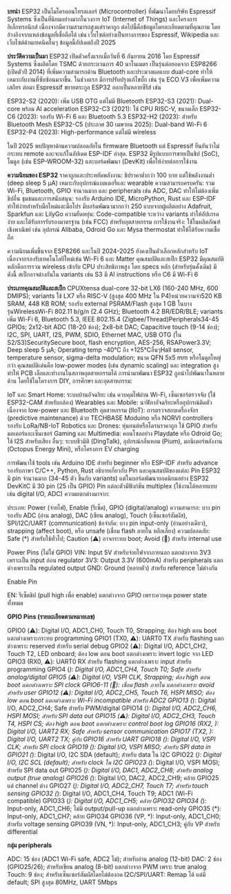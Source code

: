 **บทนำ**
       ESP32 เป็นไมโครคอนโทรลเลอร์ (Microcontroller) ที่พัฒนาโดยบริษัท Espressif Systems ซึ่งเป็นที่นิยมอย่างมากในวงการ IoT (Internet of Things) และโครงการอิเล็กทรอนิกส์ เนื่องจากมีความสามารถสูงแต่ราคาถูก ต่อไปนี้คือข้อมูลโดยละเอียดตามที่คุณถาม โดยอ้างอิงจากแหล่งข้อมูลที่เชื่อถือได้ เช่น เว็บไซต์อย่างเป็นทางการของ Espressif, Wikipedia และเว็บไซต์ด้านเทคนิคอื่นๆ ข้อมูลนี้อัปเดตถึงปี 2025

**ประวัติความเป็นมา**
       ESP32 เปิดตัวครั้งแรกเมื่อวันที่ 6 กันยายน 2016 โดย Espressif Systems ซึ่งผลิตโดย TSMC ด้วยกระบวนการ 40 นาโนเมตร เป็นรุ่นต่อยอดจาก ESP8266 (เปิดตัวปี 2014) ที่เพิ่มความสามารถด้าน Bluetooth และประมวลผลแบบ dual-core ทำให้เหมาะกับงานที่ซับซ้อนมากขึ้น. ในช่วงแรก มีการปรับปรุงแก้ไขบั๊ก เช่น รุ่น ECO V3 เพื่อเพิ่มความเสถียร ต่อมา Espressif ขยายตระกูล ESP32 ออกเป็นหลายซีรีส์ เช่น

ESP32-S2 (2020): เพิ่ม USB OTG แต่ไม่มี Bluetooth
ESP32-S3 (2021): Dual-core พร้อม AI acceleration
ESP32-C3 (2021): ใช้ CPU RISC-V, ขนาดเล็ก
ESP32-C6 (2023): รองรับ Wi-Fi 6 และ Bluetooth 5.3
ESP32-H2 (2023): สำหรับ Bluetooth Mesh
ESP32-C5 (ประกาศ 30 เมษายน 2025): Dual-band Wi-Fi 6
ESP32-P4 (2023): High-performance แต่ไม่มี wireless

ในปี 2025 พบปัญหาด้านความปลอดภัยใน firmware Bluetooth แต่ Espressif ยืนยันว่าไม่กระทบ remote และจะแก้ในอัปเดต ESP-IDF ล่าสุด. ESP32 มีรูปแบบการขายเป็นชิป (SoC), โมดูล (เช่น ESP-WROOM-32) และบอร์ดพัฒนา (DevKit) เพื่อให้ง่ายต่อการใช้งาน

**ความนิยมของ ESP32**
       ราคาถูกและประหยัดพลังงาน: ชิปราคาต่ำกว่า 100 บาท แต่ใช้พลังงานต่ำ (deep sleep 5 μA) เหมาะกับอุปกรณ์แบตเตอรี่และ wearable
ความสามารถครบครัน: รวม Wi-Fi, Bluetooth, GPIO จำนวนมาก และ peripherals เช่น ADC, DAC ทำให้ไม่ต้องเพิ่มชิปอื่น
ชุมชนและการสนับสนุน: รองรับ Arduino IDE, MicroPython, Rust และ ESP-IDF ทำให้ง่ายสำหรับมือใหม่และมือโปร มีบอร์ดพัฒนามากกว่า 250 แบบจากผู้ผลิตอย่าง Adafruit, Sparkfun และ LilyGo
ความยืดหยุ่น: Code-compatible ระหว่าง variants ทำให้อัปเกรดง่าย และได้รับการรับรองมาตรฐาน (เช่น FCC) สำหรับอุตสาหกรรม
การใช้งานจริง: ใช้ในผลิตภัณฑ์เชิงพาณิชย์ เช่น อุปกรณ์ Alibaba, Odroid Go และ Mysa thermostat ทำให้ได้รับความเชื่อถือ

ความนิยมเพิ่มขึ้นจาก ESP8266 และในปี 2024-2025 ยังคงเป็นตัวเลือกหลักสำหรับ IoT เนื่องจากรองรับเทคโนโลยีใหม่เช่น Wi-Fi 6 และ Matter
คุณสมบัติและสเป็ก
ESP32 มีคุณสมบัติหลักคือการรวม wireless เข้ากับ CPU ประสิทธิภาพสูง โดย specs หลัก (สำหรับรุ่นดั้งเดิม) มีดังนี้ สเป็กอาจต่างกันใน variants เช่น S3 มี AI instructions หรือ C6 มี Wi-Fi 6


**ประเภทคุณสมบัติและสเป็ก**
CPUXtensa dual-core 32-bit LX6 (160-240 MHz, 600 DMIPS); variants ใช้ LX7 หรือ RISC-V (สูงสุด 400 MHz ใน P4)หน่วยความจำ520 KB SRAM, 448 KB ROM; รองรับ external PSRAM/Flash สูงสุด 1 GB ในบางรุ่นWirelessWi-Fi 802.11 b/g/n (2.4 GHz); Bluetooth 4.2 BR/EDR/BLE; variants เพิ่ม Wi-Fi 6, Bluetooth 5.3, IEEE 802.15.4 (Zigbee/Thread)Peripherals34-45 GPIOs; 2x12-bit ADC (18-20 ช่อง); 2x8-bit DAC; Capacitive touch (9-14 ช่อง); I2C, SPI, UART, I2S, PWM, SDIO, Ethernet MAC, USB OTG (ใน S2/S3)SecuritySecure boot, flash encryption, AES-256, RSAPower3.3V; Deep sleep 5 μA; Operating temp -40°C ถึง +125°Cอื่นๆHall sensor, temperature sensor, sigma-delta modulation; ขนาด QFN 5x5 mm หรือโมดูลใหญ่กว่า
คุณสมบัติเด่นคือ low-power modes (เช่น dynamic scaling) และ integration สูง ทำให้ PCB เล็กและทำงานในสภาพอุตสาหกรรมได้
การนำมาพัฒนา
ESP32 ถูกนำไปพัฒนาในหลายด้าน โดยใช้ในโครงการ DIY, การศึกษา และอุตสาหกรรม:

IoT และ Smart Home: ระบบบ้านอัจฉริยะ เช่น ควบคุมไฟผ่าน Wi-Fi, เซ็นเซอร์ตรวจจับ (ใช้ ESP32-CAM สำหรับกล้อง)
Wearables และ Mobile: นาฬิกาอัจฉริยะหรืออุปกรณ์ติดตัว เนื่องจาก low-power และ Bluetooth
อุตสาหกรรม (IIoT): การตรวจสอบเครื่องจักร (predictive maintenance) ด้วย TECHBASE Moduino หรือ NORVI controllers รองรับ LoRa/NB-IoT
Robotics และ Drones: หุ่นยนต์หรือโดรนราคาถูก ใช้ GPIO สำหรับมอเตอร์และเซ็นเซอร์
Gaming และ Multimedia: คอนโซลอย่าง Playdate หรือ Odroid Go; ใช้ I2S สำหรับเสียง
อื่นๆ: ระบบชีวมิติ (DingTalk), อุปกรณ์กลิ่นหอม (Pium), มอนิเตอร์พลังงาน (Octopus Energy Mini), หรือโครงการ EV charging

การพัฒนาใช้ tools เช่น Arduino IDE สำหรับ beginner หรือ ESP-IDF สำหรับ advance รองรับภาษา C/C++, Python, Rust
อธิบายเกี่ยวกับ Pin และคุณสมบัติของแต่ละ Pin
ESP32 มี pin จำนวนมาก (34-45 ตัว ขึ้นกับ variants) แต่ในบอร์ดพัฒนายอดนิยมอย่าง ESP32 DevKitC มี 30 pin (25 เป็น GPIO) Pin แต่ละตัวมีฟังก์ชัน multiplex (ใช้งานได้หลายแบบ เช่น digital I/O, ADC) ความแตกต่างมาจาก:

ประเภท: Power (จ่ายไฟ), Enable (รีเซ็ต), GPIO (digital/analog)
ความสามารถ: บาง pin รองรับ ADC (อ่าน analog), DAC (เขียน analog), Touch (เซ็นเซอร์สัมผัส), SPI/I2C/UART (communication)
ข้อจำกัด: บาง pin input-only (อ่านอย่างเดียว), strapping (affect boot), หรือ unsafe (เชื่อม flash ภายใน หลีกเลี่ยง)
ความปลอดภัย: Safe (*) สำหรับใช้ทั่วไป; Caution (⚠️) อาจกระทบ boot; Avoid (🚫) สำหรับ internal use


Power Pins (ไม่ใช่ GPIO)
VIN: Input 5V สำหรับจ่ายไฟจากภายนอก แตกต่างจาก 3V3 เพราะเป็น input ก่อน regulator
3V3: Output 3.3V (600mA) สำหรับ peripherals แตกต่างเพราะเป็น regulated output
GND: Ground (หลายตัว) สำหรับ reference ไม่ต่างกัน

Enable Pin

EN: รีเซ็ตชิป (pull high เพื่อ enable) แตกต่างจาก GPIO เพราะควบคุม power state ทั้งหมด

**GPIO Pins (รายละเอียดตามหมายเลข)**

GPIO0 (⚠️): Digital I/O, ADC1_CH0, Touch T0, Strapping; ต้อง high ตอน boot แตกต่างเพราะกระทบ programming
GPIO1 (TX0, ⚠️): UART0 TX สำหรับ flashing แตกต่างเพราะ reserved สำหรับ serial debug
GPIO2 (⚠️): Digital I/O, ADC1_CH2, Touch T2, LED onboard; ต้อง low ตอน boot แตกต่างเพราะ invert logic จาก LED
GPIO3 (RX0, ⚠️): UART0 RX สำหรับ flashing แตกต่างเพราะ input สำหรับ programming
GPIO4 (*): Digital I/O, ADC1_CH4, Touch T0; Safe สำหรับ analog/digital
GPIO5 (⚠️): Digital I/O, VSPI CLK, Strapping; ต้อง high ตอน boot แตกต่างเพราะ SPI clock
GPIO6-11 (🚫): เชื่อม flash ภายใน แตกต่างเพราะ avoid สำหรับ user
GPIO12 (⚠️): Digital I/O, ADC2_CH5, Touch T6, HSPI MISO; ต้อง low ตอน boot แตกต่างเพราะ Wi-Fi incompatible สำหรับ ADC2
GPIO13 (*): Digital I/O, ADC2_CH4; Safe สำหรับ PWM/digital
GPIO14 (*): Digital I/O, ADC2_CH6, HSPI MOSI; สำหรับ SPI data out
GPIO15 (⚠️): Digital I/O, ADC2_CH3, Touch T4, HSPI CS; ต้อง high ตอน boot แตกต่างเพราะ control boot log
GPIO16 (RX2, *): Digital I/O, UART2 RX; Safe สำหรับ sensor communication
GPIO17 (TX2, *): Digital I/O, UART2 TX; คู่กับ GPIO16 สำหรับ UART
GPIO18 (*): Digital I/O, VSPI CLK; สำหรับ SPI clock
GPIO19 (*): Digital I/O, VSPI MISO; สำหรับ SPI data in
GPIO21 (*): Digital I/O, I2C SDA (default); สำหรับ data ใน I2C
GPIO22 (*): Digital I/O, I2C SCL (default); สำหรับ clock ใน I2C
GPIO23 (*): Digital I/O, VSPI MOSI; สำหรับ SPI data out
GPIO25 (*): Digital I/O, DAC1, ADC2_CH8; สำหรับ analog output (true analog)
GPIO26 (*): Digital I/O, DAC2, ADC2_CH9; คล้าย GPIO25 แต่ channel ต่าง
GPIO27 (*): Digital I/O, ADC2_CH7, Touch T7; สำหรับ touch sensing
GPIO32 (*): Digital I/O, ADC1_CH4, Touch T9; ADC1 (Wi-Fi compatible)
GPIO33 (*): Digital I/O, ADC1_CH5; คล้าย GPIO32
GPIO34 (*): Input-only, ADC1_CH6; ไม่มี output/pull-up แตกต่างเพราะ read-only
GPIO35 (*): Input-only, ADC1_CH7; คล้าย GPIO34
GPIO36 (VP, *): Input-only, ADC1_CH0; สำหรับ voltage sensing
GPIO39 (VN, *): Input-only, ADC1_CH3; คู่กับ VP สำหรับ differential

**กลุ่ม peripherals**

ADC: 15 ช่อง (ADC1 Wi-Fi safe, ADC2 ไม่); สำหรับอ่าน analog (12-bit)
DAC: 2 ช่อง (GPIO25/26); สำหรับเขียน analog (8-bit) แตกต่างจาก PWM เพราะ true analog
Touch: 9 ช่อง; สำหรับเซ็นเซอร์สัมผัสโดยไม่ต้องกด
I2C/SPI/UART: Remap ได้ แต่มี default; SPI สูงสุด 80MHz, UART 5Mbps
